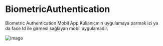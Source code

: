 # BiometricAuthentication
Biometric Authentication Mobil App
Kullanıcının uygulamaya parmak izi ya da face Id ile girmesi sağlayan mobil uygulamadır.


![image](https://r.resimlink.com/G6kQZnjL2gr3.png)
